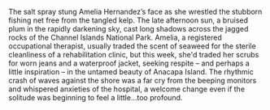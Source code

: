 The salt spray stung Amelia Hernandez’s face as she wrestled the stubborn fishing net free from the tangled kelp.  The late afternoon sun, a bruised plum in the rapidly darkening sky, cast long shadows across the jagged rocks of the Channel Islands National Park.  Amelia, a registered occupational therapist, usually traded the scent of seaweed for the sterile cleanliness of a rehabilitation clinic, but this week, she'd traded her scrubs for worn jeans and a waterproof jacket, seeking respite – and perhaps a little inspiration – in the untamed beauty of Anacapa Island.  The rhythmic crash of waves against the shore was a far cry from the beeping monitors and whispered anxieties of the hospital, a welcome change even if the solitude was beginning to feel a little…too profound.
